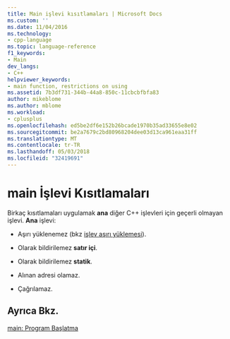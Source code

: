 ```yaml
---
title: Main işlevi kısıtlamaları | Microsoft Docs
ms.custom: ''
ms.date: 11/04/2016
ms.technology:
- cpp-language
ms.topic: language-reference
f1_keywords:
- Main
dev_langs:
- C++
helpviewer_keywords:
- main function, restrictions on using
ms.assetid: 7b3df731-344b-44a8-850c-11cbcbfbfa83
author: mikeblome
ms.author: mblome
ms.workload:
- cplusplus
ms.openlocfilehash: ed5be2df6e152b26bcade1970b35ad33655e8e02
ms.sourcegitcommit: be2a7679c2bd80968204dee03d13ca961eaa31ff
ms.translationtype: MT
ms.contentlocale: tr-TR
ms.lasthandoff: 05/03/2018
ms.locfileid: "32419691"
---
```

# <a name="main-function-restrictions"></a>main İşlevi Kısıtlamaları
Birkaç kısıtlamaları uygulamak **ana** diğer C++ işlevleri için geçerli olmayan işlevi. **Ana** işlevi:  
  
-   Aşırı yüklenemez (bkz [işlev aşırı yüklemesi](function-overloading.md)).  
  
-   Olarak bildirilemez **satır içi**.  
  
-   Olarak bildirilemez **statik**.  
  
-   Alınan adresi olamaz.  
  
-   Çağrılamaz.  
  
## <a name="see-also"></a>Ayrıca Bkz.  
 [main: Program Başlatma](../cpp/main-program-startup.md)